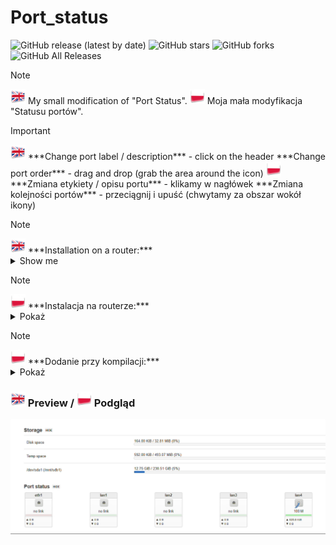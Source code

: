 # Port_status

![GitHub release (latest by date)](https://img.shields.io/github/v/release/4IceG/Port_status?style=flat-square)
![GitHub stars](https://img.shields.io/github/stars/4IceG/Port_status?style=flat-square)
![GitHub forks](https://img.shields.io/github/forks/4IceG/Port_statuse?style=flat-square)
![GitHub All Releases](https://img.shields.io/github/downloads/4IceG/Port_status/total)

> [!NOTE]
> <img src="https://raw.githubusercontent.com/4IceG/Personal_data/master/dooffy_design_icons_EU_flags_United_Kingdom.png" height="24">
> My small modification of "Port Status".   
> <img src="https://raw.githubusercontent.com/4IceG/Personal_data/master/dooffy_design_icons_EU_flags_Poland.png" height="24">
> Moja mała modyfikacja "Statusu portów".

> [!IMPORTANT]
> <img src="https://raw.githubusercontent.com/4IceG/Personal_data/master/dooffy_design_icons_EU_flags_United_Kingdom.png" height="24">   
> ***Change port label / description*** - click on the header   
> ***Change port order*** - drag and drop (grab the area around the icon)   
> <img src="https://raw.githubusercontent.com/4IceG/Personal_data/master/dooffy_design_icons_EU_flags_Poland.png" height="24">   
> ***Zmiana etykiety / opisu portu*** - klikamy w nagłówek   
> ***Zmiana kolejności portów*** - przeciągnij i upuść (chwytamy za obszar wokół ikony)

> [!NOTE]
> <img src="https://raw.githubusercontent.com/4IceG/Personal_data/master/dooffy_design_icons_EU_flags_United_Kingdom.png" height="24">
> ***Installation on a router:***

<details>
   <summary>Show me</summary>

1. Replace the contents of the 29_ports.js file using WinSCP (/www/luci-static/resources/view/status/include).
2. Change the permissions in luci-mod-status-index.json (/usr/share/rpcd/acl.d/luci-mod-status-index.json).
We search for the section with permissions for luci-mod-status-index-ports and replace it with this:   

``` bash
	"luci-mod-status-index-ports": {
	  "description": "Grant access to port status display",
		"read": {
			"file": {
				"/etc/user_defined_ports.json": [ "read" ]
			},
			"ubus": {
				"file": [ "read" ],
				"luci": [ "getBuiltinEthernetPorts" ]
			}
		},
		"write": {
			"file": {
				"/etc/user_defined_ports.json": [ "write" ]
			},
			"ubus": {
				"file": [ "write" ]
			}
		}
	},
```    
4. Cleare browser cache.
5. The first time, it created the /etc/user_defined_ports.json file, but it was empty. Repeate the configuration and We got what we want.
</details>

> [!NOTE]
> <img src="https://raw.githubusercontent.com/4IceG/Personal_data/master/dooffy_design_icons_EU_flags_Poland.png" height="24">
> ***Instalacja na routerze:***

<details>
   <summary>Pokaż</summary>

1. Podmieniamy zawartość pliku 29_ports.js za pomocą WinSCP (/www/luci-static/resources/view/status/include)
2. Zmieniamy uprawnienia w luci-mod-status-index.json (/usr/share/rpcd/acl.d/luci-mod-status-index.json). Szukamy sekcji z uprawnieniami dla luci-mod-status-index-ports i podmieniamy na:   

``` bash
	"luci-mod-status-index-ports": {
	  "description": "Grant access to port status display",
		"read": {
			"file": {
				"/etc/user_defined_ports.json": [ "read" ]
			},
			"ubus": {
				"file": [ "read" ],
				"luci": [ "getBuiltinEthernetPorts" ]
			}
		},
		"write": {
			"file": {
				"/etc/user_defined_ports.json": [ "write" ]
			},
			"ubus": {
				"file": [ "write" ]
			}
		}
	},
```    
3. Czyścimy cache przeglądarki
4. Za pierwszym razem może utworzyć plik /etc/user_defined_ports.json ale pusty, ponawiamy konfigurację i już mamy to co być powinno.
</details>

> [!NOTE]
> <img src="https://raw.githubusercontent.com/4IceG/Personal_data/master/dooffy_design_icons_EU_flags_Poland.png" height="24">
> ***Dodanie przy kompilacji:***

<details>
   <summary>Pokaż</summary>

1. Podmieniamy plik 29_ports.js w lokalizacji
   > /feeds/luci/modules/luci-mod-status/htdocs/luci-static/resources/view/status/include
2. Zmieniamy uprawnienia w luci-mod-status-index.json, plik znajduje się w
   > /feeds/luci/modules/luci-mod-status/root/usr/share/rpcd/acl.d/luci-mod-status-index.json.

	Szukamy sekcji z uprawnieniami dla luci-mod-status-index-ports i podmieniamy na:   
``` bash
	"luci-mod-status-index-ports": {
	  "description": "Grant access to port status display",
		"read": {
			"file": {
				"/etc/user_defined_ports.json": [ "read" ]
			},
			"ubus": {
				"file": [ "read" ],
				"luci": [ "getBuiltinEthernetPorts" ]
			}
		},
		"write": {
			"file": {
				"/etc/user_defined_ports.json": [ "write" ]
			},
			"ubus": {
				"file": [ "write" ]
			}
		}
	},
```    
3. Dodajemy tłumaczenie dla nowych okienek / elementów menu. Kopiujemy linijki tłumaczenia z pliku Port_status.pot do pliku w lokalizacji /feeds/luci/modules/luci-base/po/pl
4. Dopisujemy do pliku
   > /package/base-files/files/lib/upgrade/keep.d/base-files-essential

	na końcu nową linijkę /etc/user_defined_ports.json, aby zachować ustawienia poczynione przez użytkownika podczas generowania archiwum z kopią zapasową
</details>



### <img src="https://raw.githubusercontent.com/4IceG/Personal_data/master/dooffy_design_icons_EU_flags_United_Kingdom.png" height="24"> Preview / <img src="https://raw.githubusercontent.com/4IceG/Personal_data/master/dooffy_design_icons_EU_flags_Poland.png" height="24"> Podgląd

![](https://github.com/4IceG/Personal_data/blob/master/zrzuty/Port_status.gif?raw=true)
